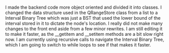 I made the backend code more object oriented and divided it into classes.
I changed the data structure used in the QRangeStore class from a list to a Interval Binary Tree which was just a BST that used the lower bound of the interval stored in it to dictate the node's location.
I really did not make many changes to the front end aside from a few minor rewrites. 
I am still editing it to make it faster, as the __getitem and __setitem methods are a bit slow right now.
I am currently using recursive calls to navigate the Interval Binary Tree, which I am going to switch to while loops to see if that makes it faster.
